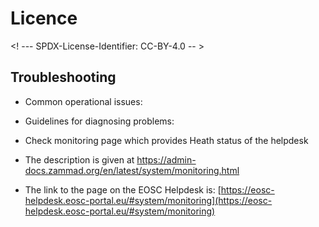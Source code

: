 # Licence

<! --- SPDX-License-Identifier: CC-BY-4.0  -- >

## Troubleshooting

* Common operational issues: 

* Guidelines for diagnosing problems:
 * Check monitoring page which provides Heath status of the helpdesk
 *  The description is given at https://admin-docs.zammad.org/en/latest/system/monitoring.html
 *  The link to the page on the EOSC Helpdesk is: [https://eosc-helpdesk.eosc-portal.eu/#system/monitoring](https://eosc-helpdesk.eosc-portal.eu/#system/monitoring)
